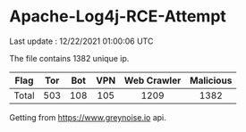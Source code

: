 
# Apache-Log4j-RCE-Attempt

Last update : 12/22/2021 01:00:06 UTC

The file contains 1382 unique ip.

| Flag | Tor | Bot | VPN | Web Crawler | Malicious |
| :-:  | :-: | :-: | :-: | :-:         | :-:       |
| Total| 503  | 108  | 105  | 1209          | 1382        |

Getting from https://www.greynoise.io api.